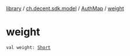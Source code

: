 [library](../../index.md) / [ch.decent.sdk.model](../index.md) / [AuthMap](index.md) / [weight](./weight.md)

# weight

`val weight: `[`Short`](https://kotlinlang.org/api/latest/jvm/stdlib/kotlin/-short/index.html)